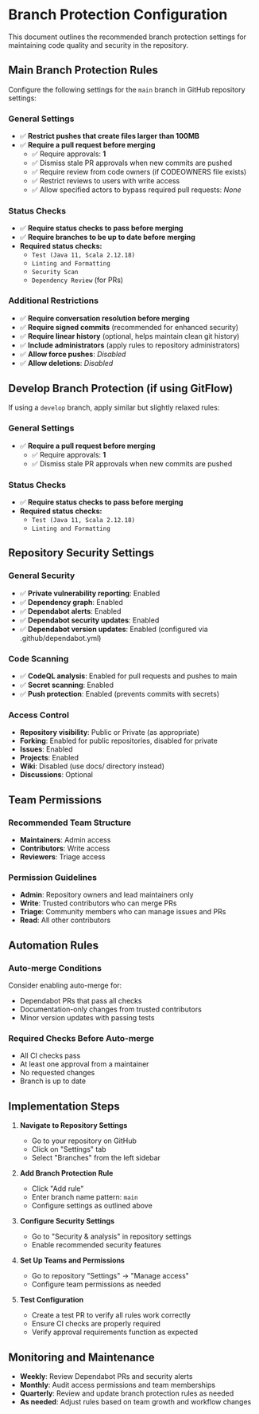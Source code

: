# Branch Protection Configuration

This document outlines the recommended branch protection settings for maintaining code quality and security in the repository.

## Main Branch Protection Rules

Configure the following settings for the `main` branch in GitHub repository settings:

### General Settings
- ✅ **Restrict pushes that create files larger than 100MB**
- ✅ **Require a pull request before merging**
  - ✅ Require approvals: **1**
  - ✅ Dismiss stale PR approvals when new commits are pushed
  - ✅ Require review from code owners (if CODEOWNERS file exists)
  - ✅ Restrict reviews to users with write access
  - ✅ Allow specified actors to bypass required pull requests: *None*

### Status Checks
- ✅ **Require status checks to pass before merging**
- ✅ **Require branches to be up to date before merging**
- **Required status checks:**
  - `Test (Java 11, Scala 2.12.18)`
  - `Linting and Formatting`
  - `Security Scan`
  - `Dependency Review` (for PRs)

### Additional Restrictions
- ✅ **Require conversation resolution before merging**
- ✅ **Require signed commits** (recommended for enhanced security)
- ✅ **Require linear history** (optional, helps maintain clean git history)
- ✅ **Include administrators** (apply rules to repository administrators)
- ✅ **Allow force pushes**: *Disabled*
- ✅ **Allow deletions**: *Disabled*

## Develop Branch Protection (if using GitFlow)

If using a `develop` branch, apply similar but slightly relaxed rules:

### General Settings
- ✅ **Require a pull request before merging**
  - ✅ Require approvals: **1**
  - ✅ Dismiss stale PR approvals when new commits are pushed

### Status Checks
- ✅ **Require status checks to pass before merging**
- **Required status checks:**
  - `Test (Java 11, Scala 2.12.18)`
  - `Linting and Formatting`

## Repository Security Settings

### General Security
- ✅ **Private vulnerability reporting**: Enabled
- ✅ **Dependency graph**: Enabled
- ✅ **Dependabot alerts**: Enabled
- ✅ **Dependabot security updates**: Enabled
- ✅ **Dependabot version updates**: Enabled (configured via .github/dependabot.yml)

### Code Scanning
- ✅ **CodeQL analysis**: Enabled for pull requests and pushes to main
- ✅ **Secret scanning**: Enabled
- ✅ **Push protection**: Enabled (prevents commits with secrets)

### Access Control
- **Repository visibility**: Public or Private (as appropriate)
- **Forking**: Enabled for public repositories, disabled for private
- **Issues**: Enabled
- **Projects**: Enabled
- **Wiki**: Disabled (use docs/ directory instead)
- **Discussions**: Optional

## Team Permissions

### Recommended Team Structure
- **Maintainers**: Admin access
- **Contributors**: Write access
- **Reviewers**: Triage access

### Permission Guidelines
- **Admin**: Repository owners and lead maintainers only
- **Write**: Trusted contributors who can merge PRs
- **Triage**: Community members who can manage issues and PRs
- **Read**: All other contributors

## Automation Rules

### Auto-merge Conditions
Consider enabling auto-merge for:
- Dependabot PRs that pass all checks
- Documentation-only changes from trusted contributors
- Minor version updates with passing tests

### Required Checks Before Auto-merge
- All CI checks pass
- At least one approval from a maintainer
- No requested changes
- Branch is up to date

## Implementation Steps

1. **Navigate to Repository Settings**
   - Go to your repository on GitHub
   - Click on "Settings" tab
   - Select "Branches" from the left sidebar

2. **Add Branch Protection Rule**
   - Click "Add rule"
   - Enter branch name pattern: `main`
   - Configure settings as outlined above

3. **Configure Security Settings**
   - Go to "Security & analysis" in repository settings
   - Enable recommended security features

4. **Set Up Teams and Permissions**
   - Go to repository "Settings" → "Manage access"
   - Configure team permissions as needed

5. **Test Configuration**
   - Create a test PR to verify all rules work correctly
   - Ensure CI checks are properly required
   - Verify approval requirements function as expected

## Monitoring and Maintenance

- **Weekly**: Review Dependabot PRs and security alerts
- **Monthly**: Audit access permissions and team memberships
- **Quarterly**: Review and update branch protection rules as needed
- **As needed**: Adjust rules based on team growth and workflow changes
